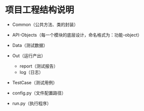 # 项目工程结构说明

- Common（公共方法、类的封装）

- API-Objects（每一个模块的底层设计，命名格式为：功能-object）

- Data（测试数据）

- Out（运行产出）
  - report（测试报告）
  - log（日志）

- TestCase（测试用例）

- config.py（文件配置路径）

- run.py（执行程序）